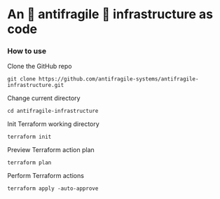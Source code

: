# An :hatching_chick: antifragile :office: infrastructure as code

### How to use
Clone the GitHub repo
```
git clone https://github.com/antifragile-systems/antifragile-infrastructure.git
```

Change current directory
```
cd antifragile-infrastructure
```

Init Terraform working directory
```
terraform init
```

Preview Terraform action plan
```
terraform plan
```

Perform Terraform actions
```
terraform apply -auto-approve
```
